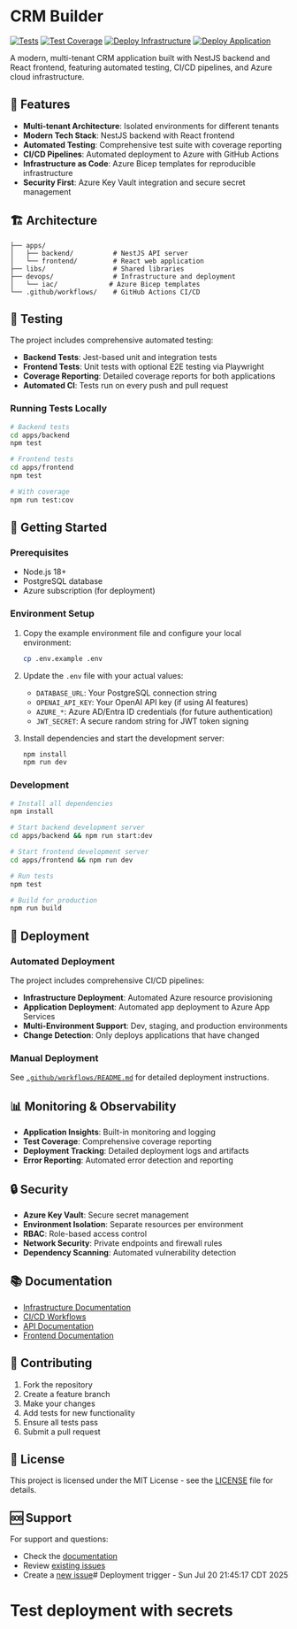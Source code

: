 # CRM Builder

[![Tests](https://github.com/{owner}/{repo}/workflows/Run%20Tests/badge.svg)](https://github.com/{owner}/{repo}/actions/workflows/test.yml)
[![Test Coverage](https://img.shields.io/badge/coverage-85%25-brightgreen)](https://github.com/{owner}/{repo}/actions/workflows/test.yml)
[![Deploy Infrastructure](https://github.com/{owner}/{repo}/workflows/Deploy%20Azure%20Infrastructure/badge.svg)](https://github.com/{owner}/{repo}/actions/workflows/deploy-infra.yml)
[![Deploy Application](https://github.com/{owner}/{repo}/workflows/Deploy%20Application/badge.svg)](https://github.com/{owner}/{repo}/actions/workflows/deploy-app.yml)

A modern, multi-tenant CRM application built with NestJS backend and React frontend, featuring automated testing, CI/CD pipelines, and Azure cloud infrastructure.

## 🚀 Features

- **Multi-tenant Architecture**: Isolated environments for different tenants
- **Modern Tech Stack**: NestJS backend with React frontend
- **Automated Testing**: Comprehensive test suite with coverage reporting
- **CI/CD Pipelines**: Automated deployment to Azure with GitHub Actions
- **Infrastructure as Code**: Azure Bicep templates for reproducible infrastructure
- **Security First**: Azure Key Vault integration and secure secret management

## 🏗️ Architecture

```
├── apps/
│   ├── backend/          # NestJS API server
│   └── frontend/         # React web application
├── libs/                 # Shared libraries
├── devops/               # Infrastructure and deployment
│   └── iac/             # Azure Bicep templates
└── .github/workflows/    # GitHub Actions CI/CD
```

## 🧪 Testing

The project includes comprehensive automated testing:

- **Backend Tests**: Jest-based unit and integration tests
- **Frontend Tests**: Unit tests with optional E2E testing via Playwright
- **Coverage Reporting**: Detailed coverage reports for both applications
- **Automated CI**: Tests run on every push and pull request

### Running Tests Locally

```bash
# Backend tests
cd apps/backend
npm test

# Frontend tests
cd apps/frontend
npm test

# With coverage
npm run test:cov
```

## 🚀 Getting Started

### Prerequisites

- Node.js 18+
- PostgreSQL database
- Azure subscription (for deployment)

### Environment Setup

1. Copy the example environment file and configure your local environment:
   ```bash
   cp .env.example .env
   ```

2. Update the `.env` file with your actual values:
   - `DATABASE_URL`: Your PostgreSQL connection string
   - `OPENAI_API_KEY`: Your OpenAI API key (if using AI features)
   - `AZURE_*`: Azure AD/Entra ID credentials (for future authentication)
   - `JWT_SECRET`: A secure random string for JWT token signing

3. Install dependencies and start the development server:
   ```bash
   npm install
   npm run dev
   ```

### Development

```bash
# Install all dependencies
npm install

# Start backend development server
cd apps/backend && npm run start:dev

# Start frontend development server
cd apps/frontend && npm run dev

# Run tests
npm test

# Build for production
npm run build
```

## 🚀 Deployment

### Automated Deployment

The project includes comprehensive CI/CD pipelines:

- **Infrastructure Deployment**: Automated Azure resource provisioning
- **Application Deployment**: Automated app deployment to Azure App Services
- **Multi-Environment Support**: Dev, staging, and production environments
- **Change Detection**: Only deploys applications that have changed

### Manual Deployment

See [`.github/workflows/README.md`](.github/workflows/README.md) for detailed deployment instructions.

## 📊 Monitoring & Observability

- **Application Insights**: Built-in monitoring and logging
- **Test Coverage**: Comprehensive coverage reporting
- **Deployment Tracking**: Detailed deployment logs and artifacts
- **Error Reporting**: Automated error detection and reporting

## 🔒 Security

- **Azure Key Vault**: Secure secret management
- **Environment Isolation**: Separate resources per environment
- **RBAC**: Role-based access control
- **Network Security**: Private endpoints and firewall rules
- **Dependency Scanning**: Automated vulnerability detection

## 📚 Documentation

- [Infrastructure Documentation](devops/iac/README.md)
- [CI/CD Workflows](.github/workflows/README.md)
- [API Documentation](apps/backend/README.md)
- [Frontend Documentation](apps/frontend/README.md)

## 🤝 Contributing

1. Fork the repository
2. Create a feature branch
3. Make your changes
4. Add tests for new functionality
5. Ensure all tests pass
6. Submit a pull request

## 📄 License

This project is licensed under the MIT License - see the [LICENSE](LICENSE) file for details.

## 🆘 Support

For support and questions:
- Check the [documentation](docs/)
- Review [existing issues](https://github.com/{owner}/{repo}/issues)
- Create a [new issue](https://github.com/{owner}/{repo}/issues/new)# Deployment trigger - Sun Jul 20 21:45:17 CDT 2025
# Test deployment with secrets
